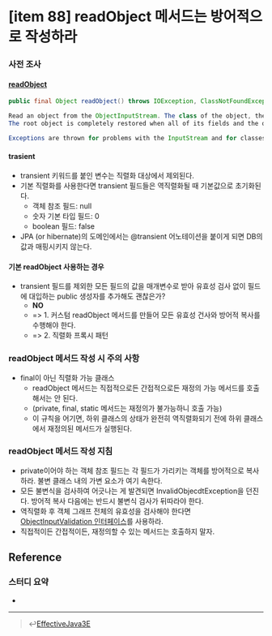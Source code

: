 # [item 88] readObject 메서드는 방어적으로 작성하라 

### 사전 조사
#### [readObject](https://docs.oracle.com/javase/7/docs/api/java/io/ObjectInputStream.html)

```java
public final Object readObject() throws IOException, ClassNotFoundException

Read an object from the ObjectInputStream. The class of the object, the signature of the class, and the values of the non-transient and non-static fields of the class and all of its supertypes are read. Default deserializing for a class can be overridden using the writeObject and readObject methods. Objects referenced by this object are read transitively so that a complete equivalent graph of objects is reconstructed by readObject.
The root object is completely restored when all of its fields and the objects it references are completely restored. At this point the object validation callbacks are executed in order based on their registered priorities. The callbacks are registered by objects (in the readObject special methods) as they are individually restored.

Exceptions are thrown for problems with the InputStream and for classes that should not be deserialized. All exceptions are fatal to the InputStream and leave it in an indeterminate state; it is up to the caller to ignore or recover the stream state.
```

#### trasient
- transient 키워드를 붙인 변수는 직렬화 대상에서 제외된다.
- 기본 직렬화를 사용한다면 transient 필드들은 역직렬화될 때 기본값으로 초기화된다.
    - 객체 참조 필드: null
    - 숫자 기본 타입 필드: 0
    - boolean 필드: false
- JPA (or hibernate)의 도메인에서는 @transient 어노테이션을 붙이게 되면 DB의 값과 매핑시키지 않는다.

#### 기본 readObject 사용하는 경우
- transient 필드를 제외한 모든 필드의 값을 매개변수로 받아 유효성 검사 없이 필드에 대입하는 public 생성자를 추가해도 괜찮은가?
    - **NO**
    - => 1. 커스텀 readObject 메서드를 만들어 모든 유효성 건사와 방어적 복사를 수행해야 한다.
    - => 2. 직렬화 프록시 패턴 

### readObject 메서드 작성 시 주의 사항 
- final이 아닌 직렬화 가능 클래스
    - readObject 메서드는 직접적으로든 간접적으로든 재정의 가능 메서드를 호출해서는 안 된다.
    - (private, final, static 메서드는 재정의가 불가능하니 호출 가능)
    - 이 규칙을 어기면, 하위 클래스의 상태가 완전히 역직렬화되기 전에 하위 클래스에서 재정의된 메서드가 실행된다.

### readObject 메서드 작성 지침
- private이어야 하는 객체 참조 필드는 각 필드가 가리키는 객체를 방어적으로 복사하라. 불변 클래스 내의 가변 요소가 여기 속한다.
- 모든 불변식을 검사하여 어긋나는 게 발견되면 InvalidObjecdtException을 던진다. 방어적 복사 다음에는 반드시 불변식 검사가 뒤따라야 한다.
- 역직렬화 후 객체 그래프 전체의 유효성을 검사해야 한다면 [ObjectInputValidation 인터페이스](https://docs.oracle.com/javase/8/docs/api/java/io/ObjectInputValidation.html)를 사용하라.
- 직접적이든 간접적이든, 재정의할 수 있는 메서드는 호출하지 말자.

## Reference


### 스터디 요약
-
---

> :leftwards_arrow_with_hook:[EffectiveJava3E](/EffectiveJava3E/README.md)

